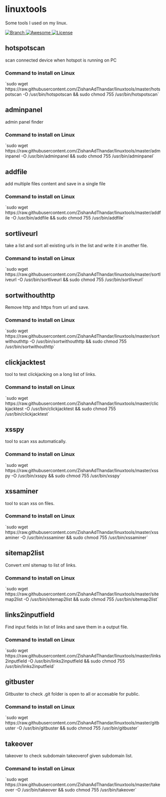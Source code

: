 # linuxtools

Some tools I used on my linux.

<p align="left">
  <a href="https://github.com/ZishanAdThandar/linuxtools/tree/master">
    <img src="https://img.shields.io/badge/Branch-master-green.svg?longCache=true"
        alt="Branch">
  </a>
  <a href="https://awesome.re">
    <img src="https://awesome.re/badge.svg"
        alt="Awesome">
  </a>
  <a href="http://www.gnu.org/licenses/">
    <img src="https://img.shields.io/badge/License-GNU-blue.svg?longCache=true"
        alt="License">
  </a>
</p>


<h2>hotspotscan</h2> 
<p>scan connected device when hotspot is running on PC </p>
<h3>Command to install on Linux</h3>
`sudo wget https://raw.githubusercontent.com/ZishanAdThandar/linuxtools/master/hotspotscan -O /usr/bin/hotspotscan && sudo chmod 755 /usr/bin/hotspotscan`

<h2>adminpanel</h2> 
<p>admin panel finder</p>
<h3>Command to install on Linux</h3>
`sudo wget https://raw.githubusercontent.com/ZishanAdThandar/linuxtools/master/adminpanel -O /usr/bin/adminpanel && sudo chmod 755 /usr/bin/adminpanel`

<h2>addfile</h2> 
<p>add multiple files content and save in a single file</p>
<h3>Command to install on Linux</h3>
`sudo wget https://raw.githubusercontent.com/ZishanAdThandar/linuxtools/master/addfile -O /usr/bin/addfile && sudo chmod 755 /usr/bin/addfile`

<h2>sortliveurl</h2> 
<p>take a list and sort all existing urls in the list and write it in another file.</p>
<h3>Command to install on Linux</h3>
`sudo wget https://raw.githubusercontent.com/ZishanAdThandar/linuxtools/master/sortliveurl -O /usr/bin/sortliveurl && sudo chmod 755 /usr/bin/sortliveurl`

<h2>sortwithouthttp</h2> 
<p>Remove http and https from url and save.</p>
<h3>Command to install on Linux</h3>
`sudo wget https://raw.githubusercontent.com/ZishanAdThandar/linuxtools/master/sortwithouthttp -O /usr/bin/sortwithouthttp && sudo chmod 755 /usr/bin/sortwithouthttp`

<h2>clickjacktest</h2> 
<p>tool to test clickjacking on a long list of links.</p>
<h3>Command to install on Linux</h3>
`sudo wget https://raw.githubusercontent.com/ZishanAdThandar/linuxtools/master/clickjacktest -O /usr/bin/clickjacktest && sudo chmod 755 /usr/bin/clickjacktest`

<h2>xsspy</h2> 
<p>tool to scan xss automatically.</p>
<h3>Command to install on Linux</h3>
`sudo wget https://raw.githubusercontent.com/ZishanAdThandar/linuxtools/master/xsspy -O /usr/bin/xsspy && sudo chmod 755 /usr/bin/xsspy`

<h2>xssaminer</h2> 
<p>tool to scan xss on files.</p>
<h3>Command to install on Linux</h3>
`sudo wget https://raw.githubusercontent.com/ZishanAdThandar/linuxtools/master/xssaminer -O /usr/bin/xssaminer && sudo chmod 755 /usr/bin/xssaminer`

<h2>sitemap2list</h2> 
<p>Convert xml sitemap to list of links.</p>
<h3>Command to install on Linux</h3>
`sudo wget https://raw.githubusercontent.com/ZishanAdThandar/linuxtools/master/sitemap2list -O /usr/bin/sitemap2list && sudo chmod 755 /usr/bin/sitemap2list`

<h2>links2inputfield</h2> 
<p>Find input fields in list of links and save them in a output file.</p>
<h3>Command to install on Linux</h3>
`sudo wget https://raw.githubusercontent.com/ZishanAdThandar/linuxtools/master/links2inputfield -O /usr/bin/links2inputfield && sudo chmod 755 /usr/bin/links2inputfield`

<h2>gitbuster</h2> 
<p>Gitbuster to check .git folder is open to all or accesable for public.</p>
<h3>Command to install on Linux</h3>
`sudo wget https://raw.githubusercontent.com/ZishanAdThandar/linuxtools/master/gitbuster -O /usr/bin/gitbuster && sudo chmod 755 /usr/bin/gitbuster`

<h2>takeover</h2> 
<p>takeover to check subdomain takeoverof given subdomain list.</p>
<h3>Command to install on Linux</h3>
`sudo wget https://raw.githubusercontent.com/ZishanAdThandar/linuxtools/master/takeover -O /usr/bin/takeover && sudo chmod 755 /usr/bin/takeover`


